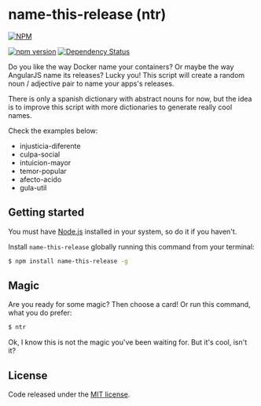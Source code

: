 
# name-this-release (ntr)

[![NPM](https://nodei.co/npm/name-this-release.png?compact=true)](https://nodei.co/npm/name-this-release/)

[![npm version](https://badge.fury.io/js/name-this-release.svg)](https://badge.fury.io/js/name-this-release) [![Dependency Status](https://david-dm.org/vermicida/name-this-release.svg)](https://david-dm.org/vermicida/name-this-release)

Do you like the way Docker name your containers? Or maybe the way AngularJS name its releases? Lucky you! This script will create a random noun / adjective pair to name your apps's releases.

There is only a spanish dictionary with abstract nouns for now, but the idea is to improve this script with more dictionaries to generate really cool names.

Check the examples below:

- injusticia-diferente
- culpa-social
- intuicion-mayor
- temor-popular
- afecto-acido
- gula-util

## Getting started

You must have [Node.js](https://nodejs.org/en/) installed in your system, so do it if you haven't.

Install `name-this-release` globally running this command from your terminal:

```bash
$ npm install name-this-release -g
```

## Magic

Are you ready for some magic? Then choose a card! Or run this command, what you do prefer:

```bash
$ ntr
```

Ok, I know this is not the magic you've been waiting for. But it's cool, isn't it?

## License

Code released under the [MIT license](./LICENSE).
